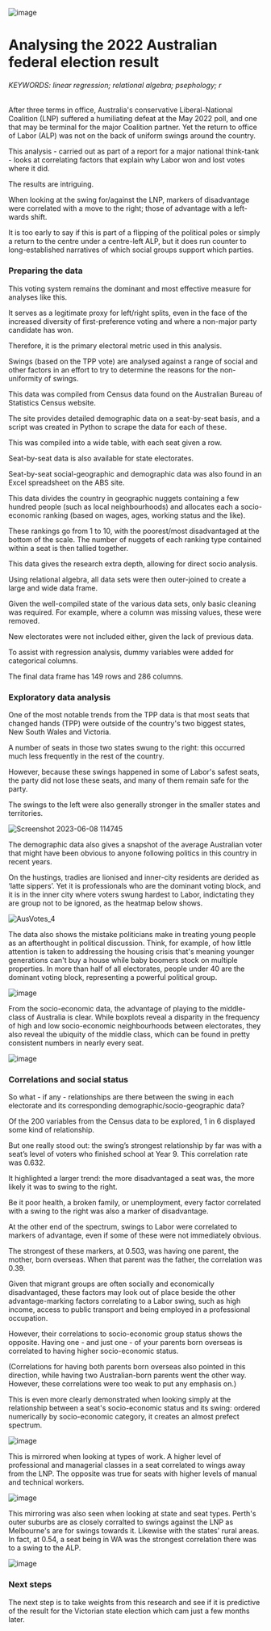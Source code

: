 ![image](https://github.com/jckkrr/AusVotes2022_TPPanalysis/assets/69304112/f1b77636-528f-495e-8d63-4b2bc1d086f9)

# Analysing the 2022 Australian federal election result
###### KEYWORDS: linear regression; relational algebra; psephology; r

After three terms in office, Australia's conservative Liberal-National Coalition  (LNP) suffered a humiliating defeat at the May 2022 poll, and one that may be terminal for the major Coalition partner.
Yet the return to office of Labor (ALP) was not on the back of uniform swings around the country.

This analysis - carried out as part of a report for a major national think-tank - looks at correlating factors that explain why Labor won and lost votes where it did.

The results are intriguing.

When looking at the swing for/against the LNP, markers of disadvantage were correlated with a move to the right; those of advantage with a left-wards shift.

It is too early to say if this is part of a flipping of the political poles or simply a return to the centre under a centre-left ALP, but it does run counter to long-established narratives of which social groups support which parties.   

### Preparing the data

This voting system remains the dominant and most effective measure for analyses like this. 

It serves as a legitimate proxy for left/right splits, even in the face of the increased diversity of first-preference voting and where a non-major party candidate has won. 

Therefore, it is the primary electoral metric used in this analysis. 

Swings (based on the TPP vote) are analysed against a range of social and other factors in an effort to try to determine the reasons for the non-uniformity of swings. 

This data was compiled from Census data found on the Australian Bureau of Statistics Census website.

The site provides detailed demographic data on a seat-by-seat basis, and a script was created in Python to scrape the data for each  of these. 

This was compiled into a wide table, with each seat given a row. 

Seat-by-seat data is also available for state electorates.

Seat-by-seat social-geographic and demographic data was also found in an Excel spreadsheet on the ABS site.

This data divides the country in geographic nuggets containing a few hundred people (such as local neighbourhoods) and allocates each a socio-economic ranking (based on wages, ages, working status and the like). 

These rankings go from 1 to 10, with the poorest/most disadvantaged at the bottom of the scale. The number of nuggets of each ranking type contained within a seat is then tallied together.

This data gives the research extra depth, allowing for direct socio analysis.

Using relational algebra, all data sets were then outer-joined to create a large and wide data frame.  

Given the well-compiled state of the various data sets, only basic cleaning was required. For example, where a column was missing values, these were removed.

New electorates were not included either, given the lack of previous data. 

To assist with regression analysis, dummy variables were added for categorical columns.

The final data frame has 149 rows and 286 columns.

### Exploratory data analysis

One of the most notable trends from the TPP data is that most seats that changed hands (TPP) were outside of the country's two biggest states, New South Wales and Victoria.

A number of seats in those two states swung to the right: this occurred much less frequently in the rest of the country. 

However, because these swings happened in some of Labor's safest seats, the party did not lose these seats, and many of them remain safe for the party.

The swings to the left were also generally stronger in the smaller states and territories.

![Screenshot 2023-06-08 114745](https://github.com/jckkrr/AusVotes2022_TPPanalysis/assets/69304112/40642ea4-32d3-4a53-a9d1-faa14177e242)

The demographic data also gives a snapshot of the average Australian voter that might have been obvious to anyone following politics in this country in recent years. 

On the hustings, tradies are lionised and inner-city residents are derided as ‘latte sippers’. Yet it is professionals who are the dominant voting block, and it is in the inner city where voters swung hardest to Labor, indictating they are group not to be ignored, as the heatmap below shows. 

![AusVotes_4](https://github.com/jckkrr/AusVotes2022_TPPanalysis/assets/69304112/54c9eb40-51a6-4f28-9965-2b37aa5908e4)

The data also shows the mistake politicians make in treating young people as an afterthought in political discussion. Think, for example, of how little attention is taken to addressing the housing crisis that's meaning younger generations can't buy a house while baby boomers stock on multiple properties. In more than half of all electorates, people under 40 are the dominant voting block, representing a powerful political group.

![image](https://github.com/jckkrr/AusVotes2022_TPPanalysis/assets/69304112/231a073d-0012-4e34-a68c-580936682277)

From the socio-economic data, the advantage of playing to the middle-class of Australia is clear. While boxplots reveal a disparity in the frequency of high and low socio-economic neighbourhoods between electorates, they also reveal the ubiquity of the middle class, which can be found in pretty consistent numbers in nearly every seat.

![image](https://github.com/jckkrr/AusVotes2022_TPPanalysis/assets/69304112/0cdb99f8-31df-4b00-8743-fc83f2d87927)


### Correlations and social status

So what - if any - relationships are there between the swing in each electorate and its corresponding demographic/socio-geographic data? 

Of the 200 variables  from the Census data to be explored, 1 in 6 displayed some kind of relationship. 

But one really stood out: the swing’s strongest relationship by far was with a seat’s level of voters who finished school at Year 9.  This correlation rate was 0.632.

It highlighted a larger trend: the more disadvantaged a seat was, the more likely it was to swing to the right.

Be it poor health, a broken family, or unemployment, every factor correlated with a swing to the right was also a marker of disadvantage. 

At the other end of the spectrum, swings to Labor were correlated to markers of advantage, even if some of these were not immediately obvious. 

The strongest of these markers, at 0.503, was having one parent, the mother, born overseas. When that parent was the father, the correlation was 0.39. 

Given that migrant groups are often socially and economically disadvantaged, these factors may look out of place beside the other advantage-marking factors correlating to a Labor swing, such as high income, access to public transport and being employed in a professional occupation. 

However, their correlations to socio-economic group status shows the opposite. Having one - and just one - of your parents born overseas is correlated to having higher socio-economic status.

(Correlations for having both parents born overseas also pointed in this direction, while having two Australian-born parents went the other way. However, these correlations were too weak to put any emphasis on.)

This is even more clearly demonstrated when looking simply at the relationship between a seat's socio-economic status and its swing: ordered numerically by socio-economic category, it creates an almost prefect spectrum. 

![image](https://github.com/jckkrr/AusVotes2022_TPPanalysis/assets/69304112/78620601-6769-42fb-affe-81f392230d5b)

This is mirrored when looking at types of work. A higher level of professional and managerial classes in a seat correlated to wings away from the LNP. The opposite was true for seats with higher levels of manual and technical workers.

![image](https://github.com/jckkrr/AusVotes2022_TPPanalysis/assets/69304112/fe457206-1b52-4d05-8a3c-91bf526e0a13)

This mirroring was also seen when looking at state and seat types. Perth's outer suburbs are as closely corralted to swings against the LNP as Melbourne's are for swings towards it. Likewise with the states' rural areas. In fact, at 0.54, a seat being in WA was the strongest correlation there was to a swing to the ALP. 

![image](https://github.com/jckkrr/AusVotes2022_TPPanalysis/assets/69304112/aa2f6256-4bbd-4113-b3c9-3419f1b6ed46)

### Next steps

The next step is to take weights from this research and see if it is predictive of the result for the Victorian state election which cam just a few months later.
